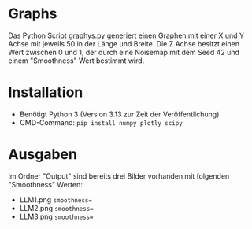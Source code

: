 # Graphs
Das Python Script graphys.py generiert einen Graphen mit einer X und Y Achse mit jeweils 50 in der Länge und Breite. Die Z Achse besitzt einen Wert zwischen 0 und 1, der durch eine Noisemap mit dem Seed 42 und einem "Smoothness" Wert bestimmt wird.

# Installation
- Benötigt Python 3 (Version 3.13 zur Zeit der Veröffentlichung)
- CMD-Command: `pip install numpy plotly scipy`

# Ausgaben
Im Ordner "Output" sind bereits drei Bilder vorhanden mit folgenden "Smoothness" Werten:
- LLM1.png `smoothness=`
- LLM2.png `smoothness=`
- LLM3.png `smoothness=`
